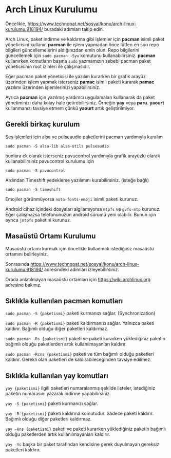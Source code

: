 # Arch Linux Kurulumu

Öncelikle, https://www.technopat.net/sosyal/konu/arch-linux-kurulumu.918194/ buradaki adımları takip edin.

Arch Linux, paket indirme ve kaldırma gibi işlemler için **pacman** isimli paket yöneticisini kullanır.
**pacman** ile işlem yapmadan önce lütfen en son repo bilgileri güncellemelerini aldığınızdan emin olun.
Repo bilgilerini güncellemek için `sudo pacman -Syu` komutunu kullanabilirsiniz.
**pacman** kullanırken komutların başına `sudo` yazmamızın sebebi pacman paket yöneticisinin root izinleri ile çalışmasıdır.

Eğer pacman paket yöneticisi ile yazılım kurarken bir grafik arayüz üzerinden işlem yapmak isterseniz **pamac** isimli paketi kurarak **pamac** yazılımı üzerinden işlemlerinizi yapabilirsiniz.

Ayrıca **pacman** için yazılmış yardımcı uygulamaları kullanarak da paket yönetiminizi daha kolay hale getirebilirsiniz. Örneğin **yay** veya **paru**. **yaourt** kullanmanızı tavsiye etmem çünkü **yaourt** artık geliştirilmiyor.

## Gerekli birkaç kurulum

Ses işlemleri için alsa ve pulseaudio paketlerini pacman yardımıyla kuralım

`sudo pacman -S alsa-lib alsa-utils pulseaudio`

bunlara ek olarak isterseniz pavucontrol yardımıyla grafik arayüzlü olarak kullanabilirsiniz pavucontrol kurulumu için

`sudo pacman -S pavucontrol`

Ardından Timeshift yedekleme yazılımını kurabilirsiniz. (isteğe bağlı)

`sudo pacman -S timeshift`

Emojiler görünmüyorsa `noto-fonts-emoji` isimli paketi kurunuz.

Android cihaz içindeki dosyaları algılamıyorsa `mtpfs` ve `gvfs-mtp` kurunuz. 
Eğer çalışmazsa telefonunuzun android sürümü yeni olabilir. Bunun için ayrıca `jmtpfs` paketini kurunuz.

## Masaüstü Ortamı Kurulumu

Masaüstü ortamı kurmak için öncelikle kullanmak istediğiniz masaüstü  ortamını belirleyiniz.

Sonrasında https://www.technopat.net/sosyal/konu/arch-linux-kurulumu.918194/ adresindeki adımları izleyebilirsiniz.

Orada anlatılmayan masaüstü ortamları için https://wiki.archlinux.org adresine bakınız.

## Sıklıkla kullanılan pacman komutları

`sudo pacman -S {paketismi}` paketi kurmanızı sağlar. (Synchronization)

`sudo pacman -R {paketismi}` paketi kaldırmanızı sağlar. Yalnızca paketi kaldırır. Bağımlı olduğu diğer paketleri kaldırmaz.

`sudo pacman -Rs {paketismi}` paketi ve paketi kurarken yüklediğiniz paketin bağımlı olduğu paketlerden artık kullanılmayanları kaldırır.

`sudo pacman -Rcns {paketismi}` paketi ve tüm bağımlı olduğu paketleri kaldırır. Gerekli olan paketleri de kaldırabileceğinden tavsiye edilmez.

## Sıklıkla kullanılan yay komutları

`yay {paketismi}` ilgili paketleri numaralanmış şekilde listeler, istediğiniz paketin numarasını yazarak indirme yapabilirsiniz.

`yay -S {paketismi}` paketi kurmanızı sağlar.

`yay -R {paketismi}` paketi kaldırma komutudur. Sadece paketi kaldırır. Bağımlı olduğu diğer paketleri kaldırmaz.

`yay -Rns {paketismi}` paketi ve paketi kurarken yüklediğiniz paketin bağımlı olduğu paketlerden artık kullanılmayanları kaldırır.

`yay -Yc` başka bir paket tarafından kendisine gerek duyulmayan gereksiz paketleri kaldırır.
